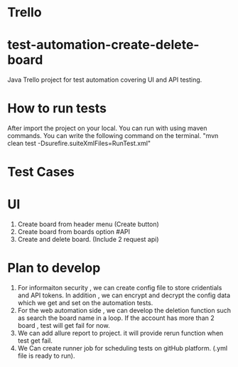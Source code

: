 # Trello
# test-automation-create-delete-board
Java Trello project for test automation covering UI and API testing.

# How to run tests
After import the project on your local. You can run with using maven commands. You can write the following command on the terminal.
"mvn clean test -Dsurefire.suiteXmlFiles=RunTest.xml"


# Test Cases

# UI 
1. Create board from header menu (Create button)
2. Create board from boards option
#API
1. Create and delete board. (Include 2 request api)


# Plan to develop
1. For informaiton security , we can create config file to store cridentials and API tokens. In addition , we can encrypt and decrypt the config data which we get and set on the automation tests.
2. For the web automation side , we can develop the deletion function such as search the board name in a loop. If the account has more than 2 board , test will get fail for now.
3. We can add allure report to project. it will provide rerun function when test get fail.
4. We Can create runner job for scheduling tests on gitHub platform. (.yml file is ready to run).

